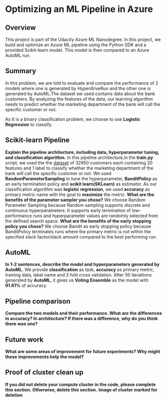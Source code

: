 # Optimizing an ML Pipeline in Azure

## Overview
This project is part of the Udacity Azure ML Nanodegree.
In this project, we build and optimize an Azure ML pipeline using the Python SDK and a provided Scikit-learn model.
This model is then compared to an Azure AutoML run.

## Summary
In this problem, we are told to evaluate and compare the performance of 2 models where one is generated by HyperdriveRun and the other one is generated by AutoML.The dataset we used contains data about the bank customers. By analyzing the features of the data, our learning algorithm needs to predict whether the marketing department of the bank will call the specific customer or not.

As It is a binary classification problem, we choose to use **Logistic Regression** to classify.

## Scikit-learn Pipeline
**Explain the pipeline architecture, including data, hyperparameter tuning, and classification algorithm.**
In this pipeline architecture,in the **train.py** script, we used the the [dataset](https://automlsamplenotebookdata.blob.core.windows.net/automl-sample-notebook-data/bankmarketing_train.csv) of 32950 customers each containing 20 features and 1 label to classify whether the marketing department of the bank will call the specific customer or not. We used **RandomParameterSampling** to tune the hyperparameter, **BanditPolicy** as an early termination policy and **scikit learn(SKLearn)** as estimator. As our classification algorithm was **logistic regression**, we used **accuracy** as primary metric name with the goal to **maximize** the metric.
**What are the benefits of the parameter sampler you chose?**
We choose Random Parameter Sampling because Random sampling supports discrete and continuous hyperparameters. It supports early termination of low-performance runs and hyperparameter values are randomly selected from the defined search space.
**What are the benefits of the early stopping policy you chose?**
We choose Bandit as early stopping policy because BanditPolicy terminates runs where the primary metric is not within the specified slack factor/slack amount compared to the best performing run.
## AutoML
**In 1-2 sentences, describe the model and hyperparameters generated by AutoML.**
We provide **classification** as task, **accuracy** as primary metric, training data, label name and 3 fold cross validation. After 50 iteratiions generated by **AutoML**, it gives us **Voting Ensemble** as the model with **91.61%** of accuracy.
## Pipeline comparison
**Compare the two models and their performance. What are the differences in accuracy? In architecture? If there was a difference, why do you think there was one?**

## Future work
**What are some areas of improvement for future experiments? Why might these improvements help the model?**

## Proof of cluster clean up
**If you did not delete your compute cluster in the code, please complete this section. Otherwise, delete this section.**
**Image of cluster marked for deletion**
